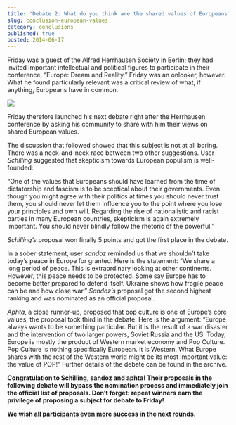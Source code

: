 ```yaml
---
title: 'Debate 2: What do you think are the shared values of Europeans?'
slug: conclusion-european-values
category: conclusions
published: true
posted: 2014-06-17
---
```


Friday was a guest of the Alfred Herrhausen Society in Berlin; they had invited important intellectual and political figures to participate in their conference, “Europe: Dream and Reality.” Friday was an onlooker, however. What he found particularly relevant was a critical review of what, if anything, Europeans have in common. 

![](https://s3-eu-west-1.amazonaws.com/lavapolis.bucket/lavapolis_media/Friday_DB2.jpg)

Friday therefore launched his next debate right after the Herrhausen conference by asking his community to share with him their views on shared European values.

The discussion that followed showed that this subject is not at all boring. 
There was a neck-and-neck race between two other suggestions. User _Schilling_ suggested that skepticism towards European populism is well-founded:

“One of the values that Europeans should have learned from the time of dictatorship and fascism is to be sceptical about their governments. Even though you might agree with their politics at times you should never trust them, you should never let them influence you to the point where you lose your principles and own will. Regarding the rise of nationalistic and racist parties in many European countries, skepticism is again extremely important. You should never blindly follow the rhetoric of the powerful.”

_Schilling’s_ proposal won finally 5 points and got the first place in the debate.


In a sober statement, user _sandoz_ reminded us that we shouldn’t take today’s peace in Europe for granted. Here is the statement:
“We share a long period of peace. This is extraordinary looking at other continents. However, this peace needs to be protected. Some say Europe has to become better prepared to defend itself. Ukraine shows how fragile peace can be and how close war.”
_Sandoz’s_ proposal got the second highest ranking  and was nominated as an official proposal. 

_Aphta_, a close runner-up, proposed that pop culture is one of Europe’s core values; the proposal took third in the debate.
Here is the argument: “Europe always wants to be something particular. But it is the result of a war disaster and the intervention of two larger powers, Soviet Russia and the US. Today, Europe is mostly the product of Western market economy and Pop Culture. Pop Culture is nothing specifically European. It is Western. What Europe shares with the rest of the Western world might be its most important value: the value of POP!”
Further details of the debate can be found in the archive.

**Congratulation to Schilling, sandoz and aphta! Their proposals in the following debate will bypass the nomination process and immediately join the official list of proposals. Don’t forget: repeat winners earn the privilege of proposing a subject for debate to Friday!**

**We wish all participants even more success in the next rounds.** 


